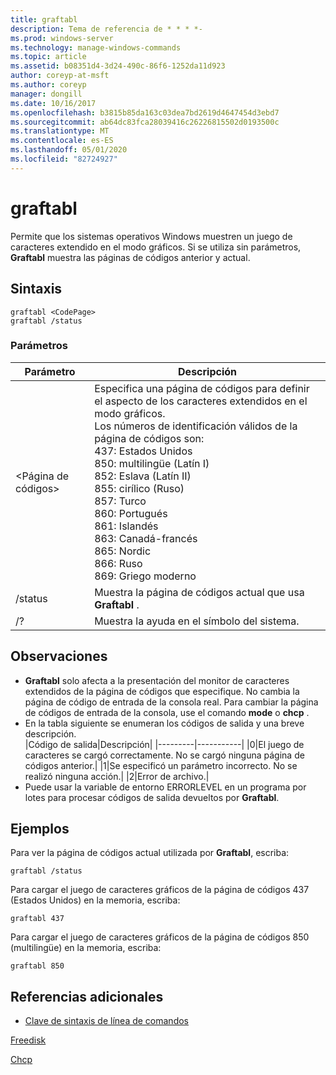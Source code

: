 ```yaml
---
title: graftabl
description: Tema de referencia de * * * *-
ms.prod: windows-server
ms.technology: manage-windows-commands
ms.topic: article
ms.assetid: b08351d4-3d24-490c-86f6-1252da11d923
author: coreyp-at-msft
ms.author: coreyp
manager: dongill
ms.date: 10/16/2017
ms.openlocfilehash: b3815b85da163c03dea7bd2619d4647454d3ebd7
ms.sourcegitcommit: ab64dc83fca28039416c26226815502d0193500c
ms.translationtype: MT
ms.contentlocale: es-ES
ms.lasthandoff: 05/01/2020
ms.locfileid: "82724927"
---
```

# <a name="graftabl"></a>graftabl



Permite que los sistemas operativos Windows muestren un juego de caracteres extendido en el modo gráficos. Si se utiliza sin parámetros, **Graftabl** muestra las páginas de códigos anterior y actual.



## <a name="syntax"></a>Sintaxis

```
graftabl <CodePage>
graftabl /status
```

### <a name="parameters"></a>Parámetros

|Parámetro|Descripción|
|---------|-----------|
|\<Página de códigos>|Especifica una página de códigos para definir el aspecto de los caracteres extendidos en el modo gráficos.</br>Los números de identificación válidos de la página de códigos son:</br>437: Estados Unidos</br>850: multilingüe (Latín I)</br>852: Eslava (Latín II)</br>855: cirílico (Ruso)</br>857: Turco</br>860: Portugués</br>861: Islandés</br>863: Canadá-francés</br>865: Nordic</br>866: Ruso</br>869: Griego moderno|
|/status|Muestra la página de códigos actual que usa **Graftabl** .|
|/?|Muestra la ayuda en el símbolo del sistema.|

## <a name="remarks"></a>Observaciones

-   **Graftabl** solo afecta a la presentación del monitor de caracteres extendidos de la página de códigos que especifique. No cambia la página de código de entrada de la consola real. Para cambiar la página de códigos de entrada de la consola, use el comando **mode** o **chcp** .
-   En la tabla siguiente se enumeran los códigos de salida y una breve descripción.  
    |Código de salida|Descripción|
    |---------|-----------|
    |0|El juego de caracteres se cargó correctamente. No se cargó ninguna página de códigos anterior.|
    |1|Se especificó un parámetro incorrecto. No se realizó ninguna acción.|
    |2|Error de archivo.|
-   Puede usar la variable de entorno ERRORLEVEL en un programa por lotes para procesar códigos de salida devueltos por **Graftabl**.

## <a name="examples"></a>Ejemplos

Para ver la página de códigos actual utilizada por **Graftabl**, escriba:
```
graftabl /status
```
Para cargar el juego de caracteres gráficos de la página de códigos 437 (Estados Unidos) en la memoria, escriba:
```
graftabl 437
```
Para cargar el juego de caracteres gráficos de la página de códigos 850 (multilingüe) en la memoria, escriba:
```
graftabl 850
```

## <a name="additional-references"></a>Referencias adicionales

- [Clave de sintaxis de línea de comandos](command-line-syntax-key.md)

[Freedisk](freedisk.md)

[Chcp](chcp.md)